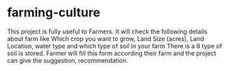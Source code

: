 # farming-culture
This project is fully useful to Farmers. It will check the following details about farm like Which crop you want to grow, Land Size (acres), Land Location, water type and which type of soil in your farm There is a 8 type of soil is stored. Farmer will fill this form according their farm and the project can give the suggestion, recommendation.
